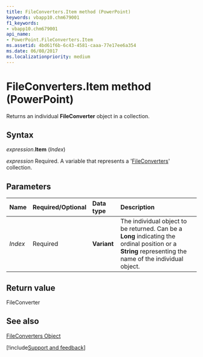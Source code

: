 ```yaml
---
title: FileConverters.Item method (PowerPoint)
keywords: vbapp10.chm679001
f1_keywords:
- vbapp10.chm679001
api_name:
- PowerPoint.FileConverters.Item
ms.assetid: 4bd61f6b-6c43-4581-caaa-77e17ee6a354
ms.date: 06/08/2017
ms.localizationpriority: medium
---
```



# FileConverters.Item method (PowerPoint)

Returns an individual **FileConverter** object in a collection.


## Syntax

_expression_.**Item** (_Index_)

_expression_ Required. A variable that represents a '[FileConverters](PowerPoint.FileConverters.md)' collection.


## Parameters



|Name|Required/Optional|Data type|Description|
|:-----|:-----|:-----|:-----|
| _Index_|Required|**Variant**|The individual object to be returned. Can be a **Long** indicating the ordinal position or a **String** representing the name of the individual object.|

## Return value

FileConverter


## See also


[FileConverters Object](PowerPoint.FileConverters.md)

[!include[Support and feedback](~/includes/feedback-boilerplate.md)]